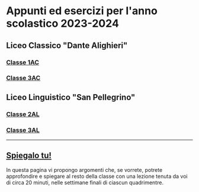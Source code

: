 # Appunti ed esercizi per l'anno scolastico 2023-2024

## Liceo Classico "Dante Alighieri"
### [Classe 1AC](https://barulli.notion.site/1-AC-A-S-2023-2024-2ba1398723254d26b8bd3f55709b59e2)
### [Classe 3AC](https://barulli.notion.site/3-AC-A-S-2023-2024-31990b37216b4f77bb7c0280ac7828fb)

## Liceo Linguistico "San Pellegrino"
### [Classe 2AL](https://barulli.notion.site/2-AL-A-S-2023-2024-26e846006d9c46f2998476c157b24c7c)
### [Classe 3AL](https://barulli.notion.site/3-AL-A-S-2023-2024-226a430ddaf54d15b83d33cb19239b90)

----

## [Spiegalo tu!](https://barulli.notion.site/Spiegalo-tu-4eef8bc310a745e7b48649b3a325ae10)
In questa pagina vi propongo argomenti che, se vorrete, potrete approfondire e spiegare al resto della classe con una lezione tenuta da voi di circa 20 minuti, nelle settimane finali di ciascun quadrimentre. 
